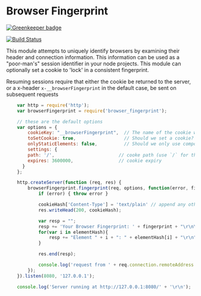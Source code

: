 # Browser Fingerprint

[![Greenkeeper badge](https://badges.greenkeeper.io/actionhero/browser_fingerprint.svg)](https://greenkeeper.io/)

[![Build Status](https://travis-ci.org/actionhero/browser_fingerprint.svg?branch=master)](https://travis-ci.org/actionhero/browser_fingerprint)

This module attempts to uniquely identify browsers by examining their header and connection information.  This information can be used as a "poor-man's" session identifier in your node projects. This module can optionally set a cookie to 'lock' in a consistent fingerprint.

Resuming sessions require that either the cookie be returned to the server, or a x-header `x-__browserFingerprint` in the default case, be sent on subsequent requests

```javascript
	var http = require('http');
	var browserFingerprint = require('browser_fingerprint');

	// these are the default options
	var options = {
		cookieKey: "__browserFingerprint",  // The name of the cookie we'll save to identify this browser on subsequent requests
		toSetCookie: true,                  // Should we set a cookie?
		onlyStaticElements: false,          // Should we only use components to our hash algorithm which can be deterministically recreated, or are random elements allowed?
		settings: {
	    path: '/',                        // cooke path (use `/` for this whole domain)
	    expires: 3600000,                 // cookie expiry
	  }
	};

	http.createServer(function (req, res) {
		browserFingerprint.fingerprint(req, options, function(error, fingerprint, elementHash, cookieHash){
			if (error) { throw error }

			cookieHash['Content-Type'] = 'text/plain' // append any other headers you want
			res.writeHead(200, cookieHash);

			var resp = "";
			resp += 'Your Browser Fingerprint: ' + fingerprint + "\r\n\r\n";
			for(var i in elementHash){
				resp += "Element " + i + ": " + elementHash[i] + "\r\n";
			}

			res.end(resp);

			console.log('request from ' + req.connection.remoteAddress + ', fingerprint -> ' + fingerprint);
		});
	}).listen(8080, '127.0.0.1');

	console.log('Server running at http://127.0.0.1:8080/' + '\r\n');
```
